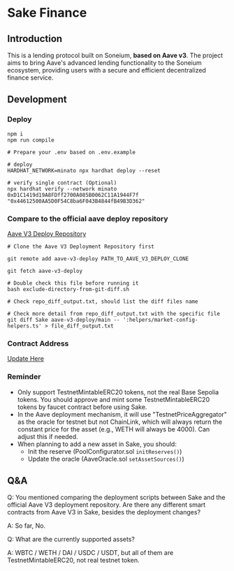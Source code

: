 # Sake Finance 

## Introduction

This is a lending protocol built on Soneium, **based on Aave v3**. The project aims to bring Aave's advanced lending functionality to the Soneium ecosystem, providing users with a secure and efficient decentralized finance service. 

## Development

### Deploy

```CMD
npm i
npm run compile

# Prepare your .env based on .env.example

# deploy
HARDHAT_NETWORK=minato npx hardhat deploy --reset      

# verify single contract (Optional)
npx hardhat verify --network minato 0xD1C1419d19A8FDff2700A085B0062C11A1944F7f "0x44612500AA5D0F54C8ba6F043B4844fB49B3D362"
```

### Compare to the official aave deploy repository

[Aave V3 Deploy Repository](https://github.com/aave/aave-v3-deploy)

```CMD
# Clone the Aave V3 Deployment Repository first

git remote add aave-v3-deploy PATH_TO_AAVE_V3_DEPLOY_CLONE

git fetch aave-v3-deploy

# Double check this file before running it
bash exclude-directory-from-git-diff.sh

# Check repo_diff_output.txt, should list the diff files name

# Check more detail from repo_diff_output.txt with the specific file
git diff Sake aave-v3-deploy/main -- ':helpers/market-config-helpers.ts' > file_diff_output.txt
```

### Contract Address 
[Update Here](https://dev-docs.sakefinance.com/docs/dev-docs/contract-addresses/)


### Reminder
- Only support TestnetMintableERC20 tokens, not the real Base Sepolia tokens. You should approve and mint some TestnetMintableERC20 tokens by faucet contract before using Sake.
- In the Aave deployment mechanism, it will use "TestnetPriceAggregator" as the oracle for testnet but not ChainLink, which will always return the constant price for the asset (e.g., WETH will always be 4000). Can adjust this if needed.
- When planning to add a new asset in Sake, you should:
  - Init the reserve (PoolConfigurator.sol `initReserves()`)
  - Update the oracle (AaveOracle.sol `setAssetSources()`)

## Q&A
Q: You mentioned comparing the deployment scripts between Sake and the official Aave V3 deployment repository. Are there any different smart contracts from Aave V3 in Sake, besides the deployment changes?

A: So far, No.

Q: What are the currently supported assets?

A: WBTC / WETH / DAI / USDC / USDT, but all of them are TestnetMintableERC20, not real testnet token. 